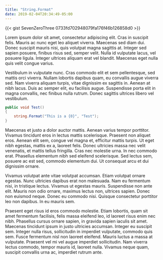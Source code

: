 ```yaml
---
title: "String.Format"
date: 2019-02-04T20:34:49-05:00
---
```


{{< gist SevenZeroThree 0733fd702948079fa176f46b126858d0 >}}

Lorem ipsum dolor sit amet, consectetur adipiscing elit. Cras in suscipit felis. Mauris ac nunc eget leo aliquet viverra. Maecenas sed diam dui. Donec suscipit mauris nisi, quis volutpat magna sagittis at. Integer sed sapien posuere, finibus risus sed, semper velit. Nulla id vulputate lacus, vel posuere ligula. Integer ultrices aliquam erat vel blandit. Maecenas eget nulla quis velit congue varius.

Vestibulum in vulputate nunc. Cras commodo elit et sem pellentesque, sed mattis orci viverra. Nullam lobortis dapibus quam, eu convallis augue viverra sed. Nam viverra aliquam turpis, vitae dignissim ex sagittis in. Aenean at nibh lacus. Duis ac semper elit, eu facilisis augue. Suspendisse porta elit in magna convallis, nec finibus nulla rutrum. Donec sagittis ultrices libero vel vestibulum.

``` c#
public void Test()
{
    string.Format("This is a {0}", "Test");
}
```

Maecenas et justo a dolor auctor mattis. Aenean varius tempor porttitor. Vivamus tincidunt eros in lectus mattis scelerisque. Praesent non aliquet eros. Aenean elit sem, congue vel magna et, efficitur mattis turpis. Ut eget nibh egestas, mattis ex a, laoreet felis. Donec ultricies massa nec velit venenatis, et mattis tellus fringilla. Cras nec molestie urna. In nec commodo erat. Phasellus elementum nibh sed eleifend scelerisque. Sed lectus sem, posuere ac est sed, commodo elementum dui. Ut consequat arcu et dui dignissim ornare.

Vivamus volutpat ante vitae volutpat accumsan. Etiam volutpat ornare egestas. Nunc ultricies dapibus erat non malesuada. Nam eu fermentum nisi, in tristique lectus. Vivamus ut egestas mauris. Suspendisse non ante elit. Mauris non odio ornare, maximus lectus non, ultrices sapien. Donec non euismod neque. Donec eu commodo nisi. Quisque consectetur porttitor leo non dapibus. In eu mauris sem.

Praesent eget risus id eros commodo molestie. Etiam lobortis, quam sit amet fermentum facilisis, felis massa eleifend leo, id laoreet risus enim nec nibh. Phasellus cursus ornare sapien, in gravida sapien iaculis sit amet. Maecenas tincidunt ipsum in justo ultricies accumsan. Integer eu suscipit sem. Integer nulla risus, sollicitudin in imperdiet vulputate, commodo quis sem. Fusce fermentum nisl non laoreet eleifend. Mauris luctus a massa at vulputate. Praesent vel mi vel augue imperdiet sollicitudin. Nam viverra lectus commodo, tempor mauris id, laoreet nulla. Vivamus neque quam, suscipit convallis urna ac, imperdiet rutrum ante.